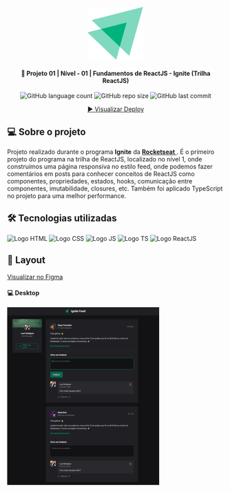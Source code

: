 <div align="center">
  <img alt="Logo Ignite" title="Ignite" src="./src/assets/ignite-logo.svg">
</div>
	
<h4 align="center"> 
	🚀 Projeto 01 | Nível -  01  |   Fundamentos de ReactJS - Ignite (Trilha ReactJS)
</h4>

<div align="center">
  <img alt="GitHub language count" src="https://img.shields.io/github/languages/count/LauriRodrigues/Ignite-Feed?color=1280bf">

  <img alt="GitHub repo size" src="https://img.shields.io/github/repo-size/LauriRodrigues/Ignite-Feed?color=1280bf">
  
  <img alt="GitHub last commit" src="https://img.shields.io/github/last-commit/LauriRodrigues/Ignite-Feed?color=1280bf">
  
  <a href="https://ignitefeedreact.netlify.app/"> ▶️ Visualizar Deploy </a>
</div>

<h2 align=left> 💻 Sobre o projeto </h3>
<p> Projeto realizado durante o programa <strong>Ignite</strong> da <a href="https://www.rocketseat.com.br/"> <strong>Rocketseat</strong> </a>. É o primeiro projeto do programa na trilha de ReactJS, localizado no nível 1, onde construímos uma página responsiva no estilo feed, onde podemos fazer comentários em posts para conhecer conceitos de ReactJS como componentes, propriedades, estados, hooks, comunicação entre componentes, imutabilidade, closures, etc. Também foi aplicado TypeScript no projeto para uma melhor performance. <p>
  
<h2 align=left> 🛠 Tecnologias utilizadas </h3>

<div align=left>
  <img alt="Logo HTML" src="https://img.shields.io/badge/HTML5-E34F26?style=for-the-badge&logo=html5&logoColor=white">
  <img alt="Logo CSS" src="https://img.shields.io/badge/CSS3-1572B6?style=for-the-badge&logo=css3&logoColor=white">
  <img alt="Logo JS" src="https://img.shields.io/badge/JavaScript-323330?style=for-the-badge&logo=javascript&logoColor=F7DF1E">
  <img alt="Logo TS" src="https://img.shields.io/badge/TypeScript-007ACC?style=for-the-badge&logo=typescript&logoColor=white">
  <img alt="Logo ReactJS" src="https://img.shields.io/badge/React-20232A?style=for-the-badge&logo=react&logoColor=61DAFB">
</div>

<h2 align=left> 🎨 Layout </h2>
<a href="https://www.figma.com/file/bzDOQGnevAnstaMGiWrxRE/Ignite-Feed-(Community)?type=design&node-id=1-35&t=7y2lfTtCeZgagWEN-0"> Visualizar no Figma </a> </br>

<h4>💻 Desktop </h4>

<img alt="Versão Desktop" title="Ignite Feed" src="./src/assets/Desktop.png" width="70%">

